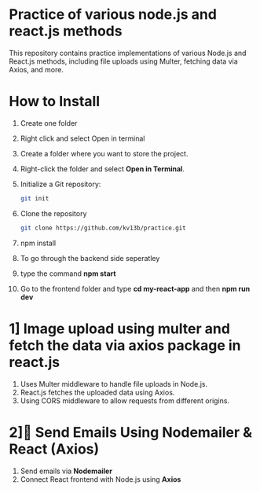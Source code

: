 # Practice of various node.js and react.js methods
This repository contains practice implementations of various Node.js and React.js methods, including file uploads using Multer, fetching data via Axios, and more.
# How to Install

1. Create one folder
2. Right click and select Open in terminal
1. Create a folder where you want to store the project.  

2. Right-click the folder and select **Open in Terminal**.  

3. Initialize a Git repository:  
   ```bash
   git init
4. Clone the repository
   ```bash
   git clone https://github.com/kv13b/practice.git
5. npm install
6. To go through the backend side seperatley
7. type the command **npm start**
8. Go to the frontend folder and type **cd my-react-app** and then **npm run dev**
# 1] Image upload using multer and fetch the data via axios package in react.js
1. Uses Multer middleware to handle file uploads in Node.js.
2. React.js fetches the uploaded data using Axios.
3. Using CORS middleware to allow requests from different origins.
# 2]📧 Send Emails Using Nodemailer & React (Axios)
1. Send emails via **Nodemailer**  
2. Connect React frontend with Node.js using **Axios**  

